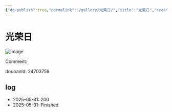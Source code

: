 ```yaml
---
{"dg-publish":true,"permalink":"/gallery/光荣日/","title":"光荣日","created":"2025-06-25T14:18:44.967+08:00"}
---
```



# 光荣日

![image](https://hiraeth-picbed.oss-cn-beijing.aliyuncs.com/20250531154133.webp)

Comment: 



doubanId: 24703759

## log

- 2025-05-31: 200
- 2025-05-31: Finished
